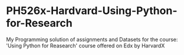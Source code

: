 # PH526x-Hardvard-Using-Python-for-Research
 My Programming solution of assignments and Datasets for the course: 'Using Python for Reasearch' course offered on Edx by HarvardX
